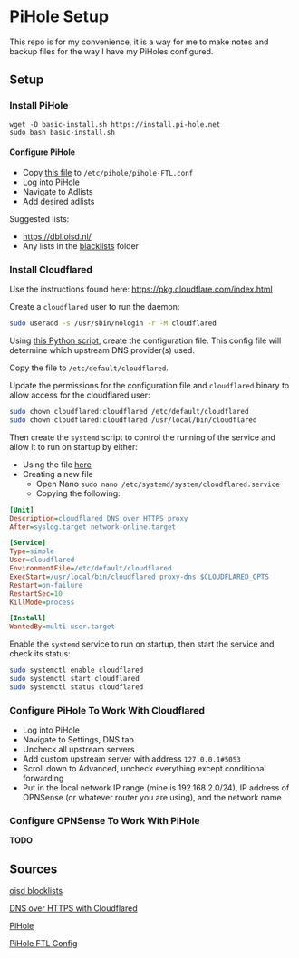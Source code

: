 # PiHole Setup

This repo is for my convenience, it is a way for me to make notes and backup files for the way I have my PiHoles configured.

## Setup

### Install PiHole

```
wget -O basic-install.sh https://install.pi-hole.net
sudo bash basic-install.sh
```

#### Configure PiHole

- Copy [this file](/Config_Files/pihole-FTL.conf) to `/etc/pihole/pihole-FTL.conf`
- Log into PiHole
- Navigate to Adlists
- Add desired adlists

Suggested lists: 
* https://dbl.oisd.nl/
* Any lists in the [blacklists](/Blacklists) folder

### Install Cloudflared

Use the instructions found here: https://pkg.cloudflare.com/index.html

Create a `cloudflared` user to run the daemon:

```bash
sudo useradd -s /usr/sbin/nologin -r -M cloudflared
```

Using [this Python script](/Scripts/cloudflared_config_writer.py), create the configuration file. This config file will determine which upstream DNS provider(s) used.

Copy the file to `/etc/default/cloudflared`.

Update the permissions for the configuration file and `cloudflared` binary to allow access for the cloudflared user:

```bash
sudo chown cloudflared:cloudflared /etc/default/cloudflared
sudo chown cloudflared:cloudflared /usr/local/bin/cloudflared
```

Then create the `systemd` script to control the running of the service and allow it to run on startup by either:
- Using the file [here](/Config_Files/cloudflared.service)
- Creating a new file
  - Open Nano `sudo nano /etc/systemd/system/cloudflared.service`
  - Copying the following:

```ini
[Unit]
Description=cloudflared DNS over HTTPS proxy
After=syslog.target network-online.target

[Service]
Type=simple
User=cloudflared
EnvironmentFile=/etc/default/cloudflared
ExecStart=/usr/local/bin/cloudflared proxy-dns $CLOUDFLARED_OPTS
Restart=on-failure
RestartSec=10
KillMode=process

[Install]
WantedBy=multi-user.target
```

Enable the `systemd` service to run on startup, then start the service and check its status:

```bash
sudo systemctl enable cloudflared
sudo systemctl start cloudflared
sudo systemctl status cloudflared
```

### Configure PiHole To Work With Cloudflared

- Log into PiHole
- Navigate to Settings, DNS tab
- Uncheck all upstream servers
- Add custom upstream server with address `127.0.0.1#5053`
- Scroll down to Advanced, uncheck everything except conditional forwarding
- Put in the local network IP range (mine is 192.168.2.0/24), IP address of OPNSense (or whatever router you are using), and the network name

### Configure OPNSense To Work With PiHole

**TODO**

## Sources

[oisd blocklists](https://oisd.nl/)

[DNS over HTTPS with Cloudflared](https://docs.pi-hole.net/guides/dns/cloudflared/)

[PiHole](https://github.com/pi-hole/pi-hole/)

[PiHole FTL Config](https://docs.pi-hole.net/ftldns/configfile/)